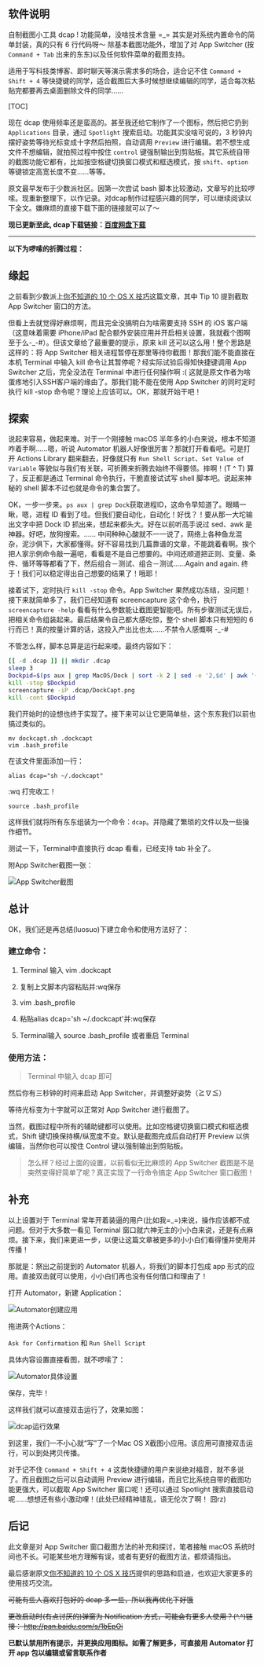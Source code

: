 <!--
.. title: 一行命令搞定 App Switcher 窗口截图
.. slug: yi-xing-ming-ling-gao-ding-app-switcher-chuang-kou-jie-tu
.. date: 2014-12-05 12:26:45 UTC+08:00
.. updated: 2017-10-26 10:26:45 UTC+08:00
.. tags: applescript, macos, terminal
.. category:
.. link:
.. description:
.. type: text
.. nocomments:
.. previewimage:
-->

## 软件说明

自制截图小工具 dcap ! 功能简单，没啥技术含量 =_= 其实是对系统内置命令的简单封装，真的只有 6 行代码呀～ 除基本截图功能外，增加了对 App Switcher (按 `Command + Tab` 出来的东东)以及任何软件菜单的截图支持。

适用于写科技类博客、即时聊天等演示需求多的场合，适合记不住 `Command + Shift + 4` 等快捷键的同学，适合截图后大多时候想继续编辑的同学，适合每次粘贴完都要再去桌面删除文件的同学……

<!-- TEASER_END -->

[TOC]

现在 dcap 使用频率还是蛮高的。甚至我还给它制作了一个图标，然后把它扔到 `Applications` 目录，通过 `Spotlight` 搜索启动。功能其实没啥可说的，3 秒钟内摆好姿势等待光标变成十字然后拍照，自动调用 `Preview` 进行编辑。若不想生成文件不想编辑，就拍照过程中按住 `control` 键强制输出到剪贴板。其它系统自带的截图功能它都有，比如按空格键切换窗口模式和框选模式，按 `shift`、`option` 等键锁定高宽长度不变……等等。

原文最早发布于少数派社区。因第一次尝试 bash 脚本比较激动，文章写的比较啰嗦。现重新整理下，以作记录。对dcap制作过程感兴趣的同学，可以继续阅读以下全文。嫌麻烦的直接下载下面的链接就可以了～

**现已更新至此, dcap下载链接：[百度网盘下载](http://pan.baidu.com/s/1eQD0TFk "http://pan.baidu.com/s/1eQD0TFk")**

----------------------

**以下为啰嗦的折腾过程：**

## 缘起

之前看到少数派上[你不知道的 10 个 OS X 技巧][original article]这篇文章，其中 Tip 10 提到截取 App Switcher 窗口的方法。

但看上去就觉得好麻烦啊，而且完全没搞明白为啥需要支持 SSH 的 iOS 客户端（这意味着需要 iPhone/iPad 配合额外安装应用并开启相关设置，我就截个图啊至于么-_-#）。但该文章给了最重要的提示，原来 kill 还可以这么用！整个思路是这样的：将 App Switcher 相关进程暂停在那里等待你截图！那我们能不能直接在本机 Terminal 中输入 kill 命令让其暂停呢？经实际试验后得知快捷键调用 App Switcher 之后，完全没法在 Terminal 中进行任何操作啊 :( 这就是原文作者为啥蛋疼地引入SSH客户端的缘由了。那我们能不能在使用 App Switcher 的同时定时执行 kill -stop 命令呢？理论上应该可以。OK，那就开始干吧！

## 探索

说起来容易，做起来难。对于一个刚接触 macOS 半年多的小白来说，根本不知道咋着手啊……嗯，听说 Automator 机器人好像很厉害？那就打开看看吧。可是打开 Actions Library 翻来翻去，好像就只有 `Run Shell Script`、`Set Value of Variable` 等貌似与我们有关联，可折腾来折腾去始终不得要领。摔啊！(T ^ T) 算了，反正都是通过 Terminal 命令执行，干脆直接试试写 shell 脚本吧。说起来神秘的 shell 脚本不过也就是命令的集合罢了。

OK，一步一步来。`ps aux | grep Dock`获取进程ID，这命令早知道了。眼睛一瞅，嗯，进程 ID 看到了哇。但我们要自动化，自动化！好伐？！要从那一大坨输出文字中把 Dock ID 抓出来，想起来都头大。好在以前听高手说过 sed、awk 是神器。好吧，放狗搜索。…… 中间种种心酸就不一一说了，网络上各种鱼龙混杂，泥沙俱下，大家都懂得。好不容易找到几篇靠谱的文章，不能跳着看啊。挨个把人家示例命令敲一遍吧，看看是不是自己想要的。中间还顺道把正则、变量、条件、循环等等都看了下，然后组合－测试、组合－测试……Again and again.  终于！我们可以稳定得出自己想要的结果了！哦耶！

接着试下，定时执行 `kill -stop` 命令。App Switcher 果然成功冻结，没问题！接下来就简单多了，我们已经知道有 screencapture 这个命令，执行 `screencapture -help` 看看有什么参数能让截图更智能吧。所有步骤测试无误后，把相关命令组装起来。最后结果令自己都大感吃惊，整个 shell 脚本只有短短的 6 行而已！真的按量计算的话，这投入产出比也太……不禁令人感慨啊 -_-#

不管怎么样，脚本总算是运行起来喽。最终内容如下：

```bash
[[ -d .dcap ]] || mkdir .dcap
sleep 3
Dockpid=$(ps aux | grep MacOS/Dock | sort -k 2 | sed -e '2,$d' | awk '{print $2}')
kill -stop $Dockpid
screencapture -iP .dcap/DockCapt.png
kill -cont $Dockpid
```

我们开始时的设想也终于实现了。接下来可以让它更简单些，这个东东我们以前也搞过类似的。

	mv dockcapt.sh .dockcapt
	vim .bash_profile

在该文件里面添加一行：

	alias dcap="sh ~/.dockcapt"

:wq 打完收工！

	source .bash_profile

这样我们就将所有东东组装为一个命令：`dcap`。并隐藏了繁琐的文件以及一些操作细节。

测试一下，Terminal中直接执行 dcap 看看，已经支持 tab 补全了。

附App Switcher截图一张：

![App Switcher截图](/images/appswitcher.png)

## 总计

OK，我们还是再总结(luosuo)下建立命令和使用方法好了：

### 建立命令：

1. Terminal 输入 vim .dockcapt

2. 复制上文脚本内容粘贴并:wq保存

3. vim .bash_profile

4. 粘贴alias dcap='sh ~/.dockcapt'并:wq保存

5. Terminal输入 source .bash_profile 或者重启 Terminal

### 使用方法：

> Terminal 中输入 dcap 即可

然后你有三秒钟的时间来启动 App Switcher，并调整好姿势（≧∇≦）

等待光标变为十字就可以正常对 App Switcher 进行截图了。

当然，截图过程中所有的辅助键都可以使用。比如空格键切换窗口模式和框选模式，Shift 键切换保持横/纵宽度不变。默认是截图完成后自动打开 Preview 以供编辑，当然你也可以按住 Control 键以强制输出到剪贴板。

> 怎么样？经过上面的设置，以前看似无比麻烦的 App Switcher 截图是不是突然变得好简单了呢？真正实现了一行命令搞定 App Switcher 窗口截图！

## 补充

以上设置对于 Terminal 常年开着装逼的用户(比如我=_=)来说，操作应该都不成问题。但对于大多数一看见 Terminal 窗口就六神无主的小小白来说，还是有点麻烦。接下来，我们来更进一步，以便让这篇文章被更多的小小白们看得懂并使用并传播！

那就是：祭出之前提到的 Automator 机器人，将我们的脚本打包成 app 形式的应用。直接双击就可以使用，小小白们再也没有任何借口和理由了！

打开 Automator，新建 Application：

![Automator创建应用](/images/automatorcreate.png)

拖进两个Actions：

`Ask for Confirmation` 和 `Run Shell Script`

具体内容设置直接看图，就不啰嗦了：

![Automator具体设置](/images/automatoractionsforshell.png)

保存，完毕！

这样我们就可以直接双击运行了，效果如图：

![dcap运行效果](/images/dcapsplash.png)

到这里，我们一不小心就“写”了一个Mac OS X截图小应用。该应用可直接双击运行，可以到处拷贝传播。

对于记不住 `Command + Shift + 4` 这类快捷键的用户来说绝对福音，就不多说了。而且截图之后可以自动调用 Preview 进行编辑，而且它比系统自带的截图功能更强大，可以截取 App Switcher 窗口呢！还可以通过 Spotlight 搜索直接启动呢……想想还有些小激动哩！(此处已经精神错乱，语无伦次了啊！ 囧rz)

## 后记

此文章是对 App Switcher 窗口截图方法的补充和探讨，笔者接触 macOS 系统时间也不长。可能某些地方理解有误，或者有更好的截图方法，都烦请指出。

最后感谢原文[你不知道的 10 个 OS X 技巧][original article]提供的思路和启迪，也欢迎大家更多的使用技巧交流。

~~可能有些人喜欢打包好的 dcap 多一些，所以我再优化下好饿~~

~~更改启动时(有点讨厌的)弹窗为 Notification 方式，可能会有更多人使用？(^.^)链接： <http://pan.baidu.com/s/1bEpOi>~~

**已默认禁用所有提示，并更换应用图标。如需了解更多，可直接用 Automator 打开 app 包以编辑或留言联系作者**

[original article]:http://sspai.com/27485
